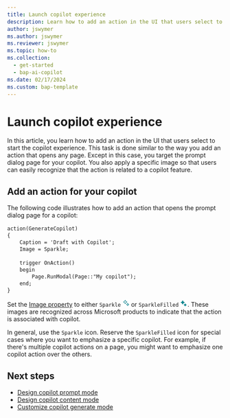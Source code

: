 ```yaml
---
title: Launch copilot experience
description: Learn how to add an action in the UI that users select to start the copilot experience.
author: jswymer
ms.author: jswymer
ms.reviewer: jswymer
ms.topic: how-to
ms.collection:
  - get-started
  - bap-ai-copilot
ms.date: 02/17/2024
ms.custom: bap-template
---
```


# Launch copilot experience

In this article, you learn how to add an action in the UI that users select to start the copilot experience. This task is done similar to the way you add an action that opens any page. Except in this case, you target the prompt dialog page for your copilot. You also apply a specific image so that users can easily recognize that the action is related to a copilot feature.

## Add an action for your copilot

The following code illustrates how to add an action that opens the prompt dialog page for a copilot:  

```al
action(GenerateCopilot)
{
    Caption = 'Draft with Copilot';
    Image = Sparkle;

    trigger OnAction()
    begin
        Page.RunModal(Page::"My copilot");
    end;
}
```

Set the [Image property](properties/devenv-image-property.md) to either `Sparkle` ![Shows the copilot sparkle icon](media/copilot-sparkle.png)
or `SparkleFilled` ![Shows the copilot sparkle filled icon](media/copilot-sparkle-filled.png). These images are recognized across Microsoft products to indicate that the action is associated with copilot.

In general, use the `Sparkle` icon. Reserve the `SparkleFilled` icon for special cases where you want to emphasize a specific copilot. For example, if there's multiple copilot actions on a page, you might want to emphasize one copilot action over the others.  

## Next steps

- [Design copilot prompt mode](copilot-design-prompt-mode.md)
- [Design copilot content mode](copilot-design-content-mode.md)
- [Customize copilot generate mode](copilot-customize-generate-mode.md)

